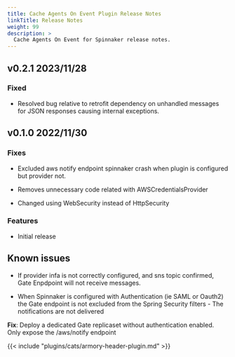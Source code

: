 ```yaml
---
title: Cache Agents On Event Plugin Release Notes
linkTitle: Release Notes
weight: 99
description: >
  Cache Agents On Event for Spinnaker release notes.
---
```


## v0.2.1 2023/11/28

### Fixed
- Resolved bug relative to retrofit dependency on unhandled messages for JSON responses causing internal exceptions.

## v0.1.0 2022/11/30
### Fixes
- Excluded aws notify endpoint spinnaker crash when plugin is configured but provider not.

- Removes unnecessary code related with AWSCredentialsProvider

- Changed using WebSecurity instead of HttpSecurity
### Features
- Initial release

## Known issues
- If provider infa is not correctly configured, and sns topic confirmed, Gate Enpdpoint will not receive messages.

- When Spinnaker is configured with Authentication (ie SAML or Oauth2) the Gate endpoint is not excluded from the Spring Security filters - The notifications are not delivered

**Fix**: Deploy a dedicated Gate replicaset without authentication enabled. Only expose the /aws/notify endpoint

{{< include "plugins/cats/armory-header-plugin.md" >}}
